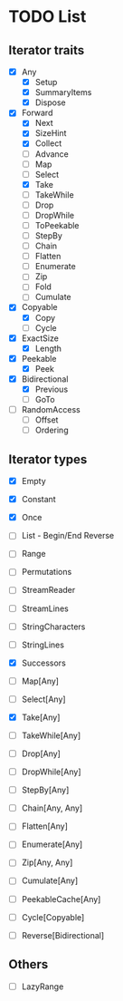 # TODO List

## Iterator traits

- [x] Any
    - [x] Setup
    - [x] SummaryItems
    - [x] Dispose
- [x] Forward
    - [x] Next
    - [x] SizeHint
    - [x] Collect
    - [ ] Advance
    - [ ] Map
    - [ ] Select
    - [x] Take
    - [ ] TakeWhile
    - [ ] Drop
    - [ ] DropWhile
    - [ ] ToPeekable
    - [ ] StepBy
    - [ ] Chain
    - [ ] Flatten
    - [ ] Enumerate
    - [ ] Zip
    - [ ] Fold
    - [ ] Cumulate
- [x] Copyable
    - [x] Copy
    - [ ] Cycle
- [x] ExactSize
    - [x] Length
- [x] Peekable
    - [x] Peek
- [x] Bidirectional
    - [x] Previous
    - [ ] GoTo
- [ ] RandomAccess
    - [ ] Offset
    - [ ] Ordering

## Iterator types

- [x] Empty
- [x] Constant
- [x] Once
- [ ] List - Begin/End Reverse
- [ ] Range
- [ ] Permutations
- [ ] StreamReader
- [ ] StreamLines
- [ ] StringCharacters
- [ ] StringLines
- [x] Successors

- [ ] Map[Any]
- [ ] Select[Any]
- [x] Take[Any]
- [ ] TakeWhile[Any]
- [ ] Drop[Any]
- [ ] DropWhile[Any]
- [ ] StepBy[Any]
- [ ] Chain[Any, Any]
- [ ] Flatten[Any]
- [ ] Enumerate[Any]
- [ ] Zip[Any, Any]
- [ ] Cumulate[Any]
- [ ] PeekableCache[Any]
- [ ] Cycle[Copyable]
- [ ] Reverse[Bidirectional]

## Others

- [ ] LazyRange
